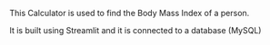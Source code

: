 This Calculator is used to find the Body Mass Index of a person.

It is built using Streamlit and it is connected to a database (MySQL)

